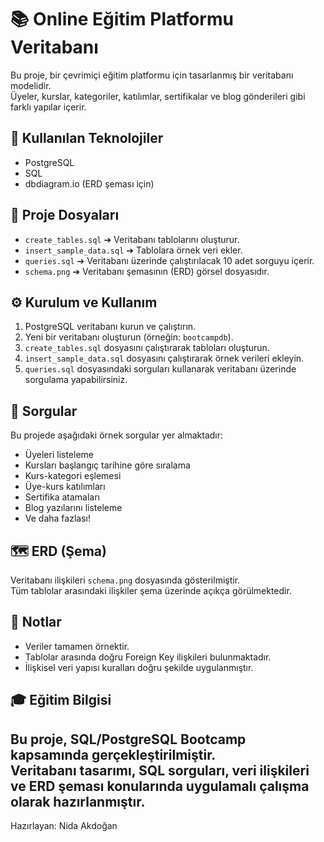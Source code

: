 # 📚 Online Eğitim Platformu Veritabanı

Bu proje, bir çevrimiçi eğitim platformu için tasarlanmış bir veritabanı modelidir.  
Üyeler, kurslar, kategoriler, katılımlar, sertifikalar ve blog gönderileri gibi farklı yapılar içerir.

## 🚀 Kullanılan Teknolojiler

- PostgreSQL
- SQL
- dbdiagram.io (ERD şeması için)

## 📂 Proje Dosyaları

- `create_tables.sql` ➔ Veritabanı tablolarını oluşturur.
- `insert_sample_data.sql` ➔ Tablolara örnek veri ekler.
- `queries.sql` ➔ Veritabanı üzerinde çalıştırılacak 10 adet sorguyu içerir.
- `schema.png` ➔ Veritabanı şemasının (ERD) görsel dosyasıdır.

## ⚙️ Kurulum ve Kullanım

1. PostgreSQL veritabanı kurun ve çalıştırın.
2. Yeni bir veritabanı oluşturun (örneğin: `bootcampdb`).
3. `create_tables.sql` dosyasını çalıştırarak tabloları oluşturun.
4. `insert_sample_data.sql` dosyasını çalıştırarak örnek verileri ekleyin.
5. `queries.sql` dosyasındaki sorguları kullanarak veritabanı üzerinde sorgulama yapabilirsiniz.

## 🔎 Sorgular

Bu projede aşağıdaki örnek sorgular yer almaktadır:
- Üyeleri listeleme
- Kursları başlangıç tarihine göre sıralama
- Kurs-kategori eşlemesi
- Üye-kurs katılımları
- Sertifika atamaları
- Blog yazılarını listeleme
- Ve daha fazlası!

## 🗺️ ERD (Şema)

Veritabanı ilişkileri `schema.png` dosyasında gösterilmiştir.  
Tüm tablolar arasındaki ilişkiler şema üzerinde açıkça görülmektedir.

## 📌 Notlar

- Veriler tamamen örnektir.
- Tablolar arasında doğru Foreign Key ilişkileri bulunmaktadır.
- İlişkisel veri yapısı kuralları doğru şekilde uygulanmıştır.

## 🎓 Eğitim Bilgisi

Bu proje, SQL/PostgreSQL Bootcamp kapsamında gerçekleştirilmiştir.  
Veritabanı tasarımı, SQL sorguları, veri ilişkileri ve ERD şeması konularında uygulamalı çalışma olarak hazırlanmıştır.
---

Hazırlayan: Nida Akdoğan
